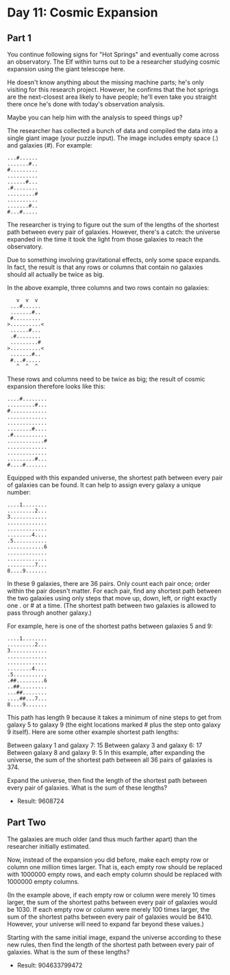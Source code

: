 # Day 11: Cosmic Expansion
## Part 1
You continue following signs for "Hot Springs" and eventually come across an observatory. The Elf within turns out to be a researcher studying cosmic expansion using the giant telescope here.

He doesn't know anything about the missing machine parts; he's only visiting for this research project. However, he confirms that the hot springs are the next-closest area likely to have people; he'll even take you straight there once he's done with today's observation analysis.

Maybe you can help him with the analysis to speed things up?

The researcher has collected a bunch of data and compiled the data into a single giant image (your puzzle input). The image includes empty space (.) and galaxies (#). For example:

```
...#......
.......#..
#.........
..........
......#...
.#........
.........#
..........
.......#..
#...#.....
```

The researcher is trying to figure out the sum of the lengths of the shortest path between every pair of galaxies. However, there's a catch: the universe expanded in the time it took the light from those galaxies to reach the observatory.

Due to something involving gravitational effects, only some space expands. In fact, the result is that any rows or columns that contain no galaxies should all actually be twice as big.

In the above example, three columns and two rows contain no galaxies:

```
   v  v  v
 ...#......
 .......#..
 #.........
>..........<
 ......#...
 .#........
 .........#
>..........<
 .......#..
 #...#.....
   ^  ^  ^
```
These rows and columns need to be twice as big; the result of cosmic expansion therefore looks like this:

```
....#........
.........#...
#............
.............
.............
........#....
.#...........
............#
.............
.............
.........#...
#....#.......
```

Equipped with this expanded universe, the shortest path between every pair of galaxies can be found. It can help to assign every galaxy a unique number:

```
....1........
.........2...
3............
.............
.............
........4....
.5...........
............6
.............
.............
.........7...
8....9.......
```

In these 9 galaxies, there are 36 pairs. Only count each pair once; order within the pair doesn't matter. For each pair, find any shortest path between the two galaxies using only steps that move up, down, left, or right exactly one . or # at a time. (The shortest path between two galaxies is allowed to pass through another galaxy.)

For example, here is one of the shortest paths between galaxies 5 and 9:
```
....1........
.........2...
3............
.............
.............
........4....
.5...........
.##.........6
..##.........
...##........
....##...7...
8....9.......
```
This path has length 9 because it takes a minimum of nine steps to get from galaxy 5 to galaxy 9 (the eight locations marked # plus the step onto galaxy 9 itself). Here are some other example shortest path lengths:

Between galaxy 1 and galaxy 7: 15
Between galaxy 3 and galaxy 6: 17
Between galaxy 8 and galaxy 9: 5
In this example, after expanding the universe, the sum of the shortest path between all 36 pairs of galaxies is 374.

Expand the universe, then find the length of the shortest path between every pair of galaxies. What is the sum of these lengths?

- Result: 9608724

## Part Two
The galaxies are much older (and thus much farther apart) than the researcher initially estimated.

Now, instead of the expansion you did before, make each empty row or column one million times larger. That is, each empty row should be replaced with 1000000 empty rows, and each empty column should be replaced with 1000000 empty columns.

(In the example above, if each empty row or column were merely 10 times larger, the sum of the shortest paths between every pair of galaxies would be 1030. If each empty row or column were merely 100 times larger, the sum of the shortest paths between every pair of galaxies would be 8410. However, your universe will need to expand far beyond these values.)

Starting with the same initial image, expand the universe according to these new rules, then find the length of the shortest path between every pair of galaxies. What is the sum of these lengths?

- Result: 904633799472